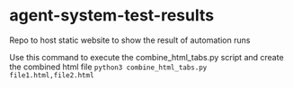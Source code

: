 # agent-system-test-results
Repo to host static website to show the result of automation runs

Use this command to execute the combine_html_tabs.py script and create the combined html file
```python3 combine_html_tabs.py file1.html,file2.html```
